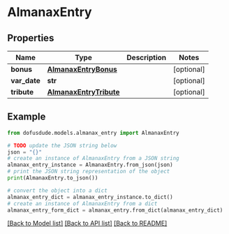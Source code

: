 # AlmanaxEntry


## Properties

Name | Type | Description | Notes
------------ | ------------- | ------------- | -------------
**bonus** | [**AlmanaxEntryBonus**](AlmanaxEntryBonus.md) |  | [optional] 
**var_date** | **str** |  | [optional] 
**tribute** | [**AlmanaxEntryTribute**](AlmanaxEntryTribute.md) |  | [optional] 

## Example

```python
from dofusdude.models.almanax_entry import AlmanaxEntry

# TODO update the JSON string below
json = "{}"
# create an instance of AlmanaxEntry from a JSON string
almanax_entry_instance = AlmanaxEntry.from_json(json)
# print the JSON string representation of the object
print(AlmanaxEntry.to_json())

# convert the object into a dict
almanax_entry_dict = almanax_entry_instance.to_dict()
# create an instance of AlmanaxEntry from a dict
almanax_entry_form_dict = almanax_entry.from_dict(almanax_entry_dict)
```
[[Back to Model list]](../README.md#documentation-for-models) [[Back to API list]](../README.md#documentation-for-api-endpoints) [[Back to README]](../README.md)


